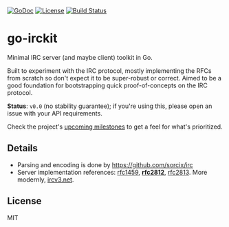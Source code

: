 [![GoDoc](https://godoc.org/github.com/shazow/go-irckit?status.svg)](https://godoc.org/github.com/shazow/go-irckit)
[![License](https://img.shields.io/badge/license-MIT-blue.svg)](https://raw.githubusercontent.com/shazow/go-irckit/master/LICENSE)
[![Build Status](https://travis-ci.org/shazow/go-irckit.svg?branch=master)](https://travis-ci.org/shazow/go-irckit)

# go-irckit

Minimal IRC server (and maybe client) toolkit in Go.

Built to experiment with the IRC protocol, mostly implementing the RFCs from
scratch so don't expect it to be super-robust or correct. Aimed to be a good
foundation for bootstrapping quick proof-of-concepts on the IRC protocol.

**Status**: `v0.0` (no stability guarantee); if you're using this, please open an
issue with your API requirements.

Check the project's [upcoming milestones](https://github.com/shazow/go-irckit/milestones)
to get a feel for what's prioritized.


## Details

- Parsing and encoding is done by https://github.com/sorcix/irc
- Server implementation references:
  [rfc1459](https://tools.ietf.org/html/rfc1459),
  **[rfc2812](https://tools.ietf.org/html/rfc2812)**,
  [rfc2813](https://tools.ietf.org/html/rfc2813).
  More modernly, [ircv3.net](http://ircv3.net/).

## License

MIT
